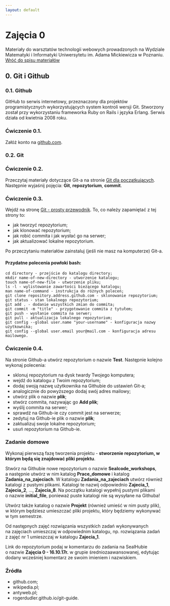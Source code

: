 ```yaml
---
layout: default
---
```

<div class="inner">
	<h1 id="main1">Zajęcia 0</h1>
    <div id="main2" class="h2">Materiały do&nbsp;warsztatów technologii webowych prowadzonych na Wydziale Matematyki i&nbsp;Informatyki Uniwersytetu im. Adama Mickiewicza w Poznaniu.</div>
	<a href="../../index.html" class="button-v button-module">Wróć do&nbsp;spisu materiałów</a>
	<div style="clear: both;"></div>
</div>

## 0. Git i Github

### 0.1. Github

GitHub to serwis internetowy, przeznaczony dla&nbsp;projektów programistycznych
wykorzystujących system kontroli wersji Git.
Stworzony został przy wykorzystaniu frameworka Ruby on&nbsp;Rails i&nbsp;języka Erlang. Serwis działa od&nbsp;kwietnia 2008 roku. 

### Ćwiczenie 0.1.

Załóż konto na <a href="https://github.com" target="blank">github.com</a>.

### 0.2. Git

### Ćwiczenie 0.2.

Przeczytaj materiały dotyczące Git-a na stronie <a href="http://antyweb.pl/git-dla-poczatkujacych/" target="blank">Git dla początkujących</a>.
Następnie wyjaśnij pojęcia: **Git**, **repozytorium**, **commit**.

### Ćwiczenie 0.3.

Wejdź na stronę <a href="http://rogerdudler.github.io/git-guide/index.pl.html" target="blank">Git - prosty przewodnik</a>.
To, co należy zapamiętać z&nbsp;tej strony to:

* jak tworzyć repozytorium;
* jak klonować repozytorium;
* jak robić commita i jak wysłać go na serwer;
* jak aktualizować lokalne repozytorium.

Po przeczytaniu materiałów zainstaluj (jeśli nie masz na komputerze) Git-a.

#### Przydatne polecenia powłoki bash:

```
cd directory - przejście do katalogu directory;
mkdir name-of-new-directory - utworzenie katalogu;
touch name-of-new-file - utworzenie pliku;
ls -l - wylistowanie zawartości bieżącego katalogu;
man name-of-command - instrukcja do różnych poleceń;
git clone repository.address.github.com - sklonowanie repozytorium;
git status - stan lokalnego repozytorium;
git add . - dodanie wszystkich zmian do commita;
git commit -m "title" - przygotowanie commita z tytułem;
git push - wysłanie commita na serwer;
git pull - aktualizacja lokalnego repozytorium;
git config --global user.name "your-username" - konfiguracja nazwy użytkownika;
git config --global user.email your@mail.com - konfiguracja adresu mailowego.
```

### Ćwiczenie 0.4.

Na stronie Github-a utwórz repozytorium o nazwie **Test**.
Następnie kolejno wykonaj polecenia:

* sklonuj repozytorium na dysk twardy Twojego komputera;
* wejdź do katalogu z Twoim repozytorium;
* dodaj swoją nazwę użytkownika na Githubie do ustawień Git-a;
* analogicznie do powyższego dodaj swój adres mailowy;
* utwórz plik o nazwie **plik**;
* stwórz commita, nazywając go **Add plik**;
* wyślij commita na serwer;
* sprawdź na Github-ie czy commit jest na serwerze;
* zedytuj na Github-ie plik o nazwie **plik**;
* zaktualizuj swoje lokalne repozytorium;
* usuń repozytorium na Github-ie.

### Zadanie domowe

Wykonaj pierwszą fazę tworzenia projektu - **stworzenie repozytorium, w którym będą się znajdować pliki projektu**.

Stwórz na Githubie nowe repozytorium o&nbsp;nazwie **Sealcode_workshops**,
a&nbsp;następnie utwórz w&nbsp;nim katalog **Prace_domowe** i&nbsp;katalog **Zadania_na_zajeciach**. W&nbsp;katalogu **Zadania_na_zajeciach**
utwórz również katalogi z&nbsp;pustymi plikami. Katalogi te nazwij odpowiednio **Zajecia_1**, **Zajecia_2**, ..., **Zajecia_8**.
Na&nbsp;początku katalogi wypełnij pustymi plikami o&nbsp;nazwie **initial_file**, ponieważ&nbsp;puste katalogi nie&nbsp;są wysyłane na&nbsp;Githuba!

Utwórz także katalog o&nbsp;nazwie **Projekt** (również umieść w&nbsp;nim pusty plik), w&nbsp;którym będziesz umieszczać pliki projektu, który&nbsp;będziemy wykonywać w&nbsp;tym semestrze.

Od&nbsp;następnych zajęć rozwiązania wszystkich zadań wykonywanych na&nbsp;zajęciach umieszczaj
w&nbsp;odpowiednim katalogu, np. rozwiązania zadań z&nbsp;zajęć nr 1 umieszczaj w&nbsp;katalogu **Zajecia_1**.

Link do repozytorium podaj w komentarzu do&nbsp;zadania na SealHubie o&nbsp;nazwie **Zajęcia 0 - 16.10.17r.** w&nbsp;grupie średniozaawansowanej, edytując dodany wcześniej komentarz ze&nbsp;swoim imieniem i nazwiskiem.

### Źródła

* github.com;
* wikipedia.pl;
* antyweb.pl;
* rogerdudler.github.io/git-guide.
